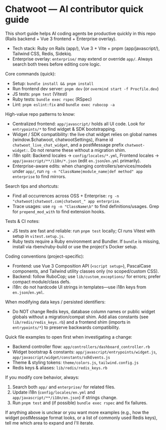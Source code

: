 # Chatwoot — AI contributor quick guide

This short guide helps AI coding agents be productive quickly in this repo (Rails backend + Vue 3 frontend + Enterprise overlay).

- Tech stack: Ruby on Rails (app/), Vue 3 + Vite + pnpm (app/javascript/), Tailwind CSS, Redis, Sidekiq.
- Enterprise overlay: `enterprise/` may extend or override `app/`. Always search both trees before editing core logic.

Core commands (quick):
- Setup: `bundle install && pnpm install`
- Run frontend dev server: `pnpm dev` (or `overmind start -f Procfile.dev`)
- JS tests: `pnpm test` (Vitest)
- Ruby tests: `bundle exec rspec` (RSpec)
- Lint: `pnpm eslint:fix` and `bundle exec rubocop -a`

High-value repo patterns to know:
- Centralized frontend: `app/javascript/` holds all UI code. Look for `entrypoints/*` to find widget & SDK bootstrapping.
- Widget / SDK compatibility: the live chat widget relies on global names (window.$chatwoot, chatwootSettings), iframe id `chatwoot_live_chat_widget`, and a postMessage prefix `chatwoot-widget:`. Do not rename these without a migration shim.
- i18n split: Backend locales -> `config/locales/*.yml`, Frontend locales -> `app/javascript/**/i18n/*.json` (edit `en.json`/`en.yml` primarily).
- Enterprise-aware edits: when changing controllers/services/models under `app/`, run `rg -n "ClassName|module_name|def method" app enterprise` to find mirrors.

Search tips and shortcuts:
- Find all occurrences across OSS + Enterprise: `rg -n "chatwoot|chatwoot.com|chatwoot_" app enterprise`.
- Trace usages: use `rg -n "ClassName\b"` to find definitions/usages. Grep for `prepend_mod_with` to find extension hooks.

Tests & CI notes:
- JS tests are fast and reliable: run `pnpm test` locally; CI runs Vitest with setup in `vitest.setup.js`.
- Ruby tests require a Ruby environment and Bundler. If `bundle` is missing, install via rbenv/ruby-build or use the project's Docker setup.

Coding conventions (project-specific):
- Frontend: use Vue 3 Composition API (`<script setup>`), PascalCase components, and Tailwind utility classes only (no scoped/custom CSS).
- Backend: follow RuboCop; use `lib/custom_exceptions/` for errors; prefer compact module/class defs.
- i18n: do not hardcode UI strings in templates—use i18n keys from `en.json`/`en.yml`.

When modifying data keys / persisted identifiers:
- Do NOT change Redis keys, database column names or public widget globals without a migration/compat shim. Add alias constants (see `lib/redis/redis_keys.rb`) and a frontend shim (imports in `entrypoints/*`) to preserve backwards compatibility.

Quick file examples to open first when investigating a change:
- Backend controller flow: `app/controllers/dashboard_controller.rb`
- Widget bootstrap & constants: `app/javascript/entrypoints/widget.js`, `app/javascript/widget/constants/sdkEvents.js`
- Theme & styling tokens: `theme/colors.js`, `tailwind.config.js`
- Redis keys & aliases: `lib/redis/redis_keys.rb`

If you modify core behavior, always:
1. Search both `app/` and `enterprise/` for related files.
2. Update i18n (`config/locales/en.yml` and `app/javascript/**/i18n/en.json`) if strings change.
3. Run `pnpm test` and (if possible) `bundle exec rspec` and fix failures.

If anything above is unclear or you want more examples (e.g., how the widget postMessage format looks, or a list of commonly used Redis keys), tell me which area to expand and I'll iterate.

